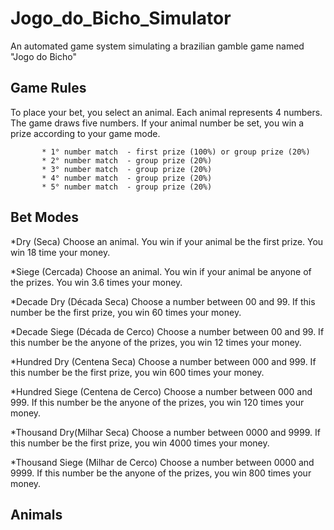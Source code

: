 # Jogo_do_Bicho_Simulator

An automated game system simulating a brazilian gamble game named "Jogo do Bicho"

## Game Rules 

To place your bet, you select an animal.
Each animal represents 4 numbers.
The game draws five numbers.
If your animal number be set, you win a prize according to your game mode.
            
           * 1° number match  - first prize (100%) or group prize (20%)
           * 2° number match  - group prize (20%)
           * 3° number match  - group prize (20%)
           * 4° number match  - group prize (20%)
           * 5° number match  - group prize (20%)

## Bet Modes

*Dry (Seca) 
Choose an animal.
You win if your animal be the first prize. 
You win 18 time your money.

*Siege (Cercada) 
Choose an animal.
You win if your animal be anyone of the prizes.
You win 3.6 times your money.

*Decade Dry (Década Seca) 
Choose a number between 00 and 99.
If this number be the first prize, you win 60 times your money.

*Decade Siege (Década de Cerco) 
Choose a number between 00 and 99.
If this number be the anyone of the prizes, you win 12 times your money.

*Hundred Dry (Centena Seca) 
Choose a number between 000 and 999.
If this number be the first prize, you win 600 times your money.

*Hundred Siege (Centena de Cerco) 
Choose a number between 000 and 999.
If this number be the anyone of the prizes, you win 120 times your money.

*Thousand Dry(Milhar Seca) 
Choose a number between 0000 and 9999.
If this number be the first prize, you win 4000 times your money.

*Thousand Siege (Milhar de Cerco) 
Choose a number between 0000 and 9999.
If this number be the anyone of the prizes, you win 800 times your money.

## Animals


